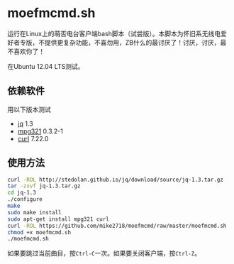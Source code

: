 moefmcmd.sh
===========

运行在Linux上的萌否电台客户端bash脚本（试尝版）。本脚本为怀旧系无线电爱好者专版，不提供更复杂功能，不喜勿用，ZB什么的最讨厌了！讨厌，讨厌，最不喜欢你了！

在Ubuntu 12.04 LTS测试。
 
## 依赖软件 ##

用以下版本测试

* [jq](http://stedolan.github.io/jq/) 1.3
* [mpg321](http://mpg321.sourceforge.net/) 0.3.2-1
* [curl](http://curl.haxx.se/) 7.22.0

## 使用方法 ##

```sh
curl -ROL http://stedolan.github.io/jq/download/source/jq-1.3.tar.gz
tar -zxvf jq-1.3.tar.gz
cd jq-1.3
./configure
make
sudo make install
sudo apt-get install mpg321 curl
curl -ROL https://github.com/mike2718/moefmcmd/raw/master/moefmcmd.sh
chmod +x moefmcmd.sh
./moefmcmd.sh
```

如果要跳过当前曲目，按`Ctrl-C`一次。如果要关闭客户端，按`Ctrl-Z`。
